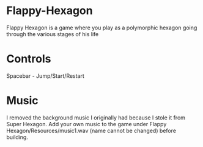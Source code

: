 Flappy-Hexagon
==============

Flappy Hexagon is a game where you play as a polymorphic hexagon going through the various stages of his life

Controls
==============

Spacebar - Jump/Start/Restart

Music
==============

I removed the background music I originally had because I stole it from Super Hexagon. Add your own music to the game under Flappy Hexagon/Resources/music1.wav (name cannot be changed) before building.
